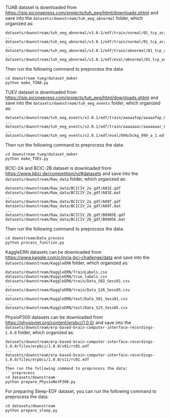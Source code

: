 TUAB dataset is downloaded from https://isip.piconepress.com/projects/tuh_eeg/html/downloads.shtml and save into the `datasets/downstream/tuh_eeg_abnormal` folder, which organized as:
```
datasets/downstream/tuh_eeg_abnormal/v3.0.1/edf/train/normal/01_tcp_ar/aaaaaqax_s001_t000.edf
...
datasets/downstream/tuh_eeg_abnormal/v3.0.1/edf/train/normal/01_tcp_ar/aaaaaaav_s004_t000.edf
...
datasets/downstream/tuh_eeg_abnormal/v3.0.1/edf/train/abnormal/01_tcp_ar/aaaaaaaq_s004_t000.edf
...
datasets/downstream/tuh_eeg_abnormal/v3.0.1/edf/eval/abnormal/01_tcp_ar/aaaaapys_s002_t001.edf
```
Then run the following command to preprocess the data:
```preprocess
cd downstream_tueg/dataset_maker
python make_TUAB.py
```

TUEV dataset is downloaded from https://isip.piconepress.com/projects/tuh_eeg/html/downloads.shtml and save into the `datasets/downstream/tuh_eeg_events` folder, which organized as:
```
datasets/downstream/tuh_eeg_events/v2.0.1/edf/train/aaaaafop/aaaaafop_00000001_ch021.lab
...
datasets/downstream/tuh_eeg_events/v2.0.1/edf/train/aaaaaaar/aaaaaaar_00000001.edf
...
datasets/downstream/tuh_eeg_events/v2.0.1/edf/eval/099/bckg_099_a_1.edf
```
Then run the following command to preprocess the data:
```preprocess
cd downstream_tueg/dataset_maker
python make_TUEV.py
```

BCIC-2A and BCIC-2B dataset is downloaded from https://www.bbci.de/competition/iv/#datasets and save into the `datasets/downstream/Raw_data` folder, which organized as:
```
datasets/downstream/Raw_data/BCICIV_2a_gdf/A01E.gdf
datasets/downstream/Raw_data/BCICIV_2a_gdf/A01E.mat
...
datasets/downstream/Raw_data/BCICIV_2a_gdf/A09T.gdf
datasets/downstream/Raw_data/BCICIV_2a_gdf/A09T.mat
...
datasets/downstream/Raw_data/BCICIV_2b_gdf/B0905E.gdf
datasets/downstream/Raw_data/BCICIV_2b_gdf/B0905E.mat
```
Then run the following command to preprocess the data:
```preprocess
cd downstream/Data_process
python process_function.py
```

KaggleERN datasets can be downloaded from https://www.kaggle.com/c/inria-bci-challenge/data and save into the `datasets/downstream/KaggleERN` folder, which organized as:
```
datasets/downstream/KaggleERN/TrainLabels.csv
datasets/downstream/KaggleERN/true_labels.csv
datasets/downstream/KaggleERN/train/Data_S02_Sess01.csv
...
datasets/downstream/KaggleERN/train/Data_S26_Sess05.csv
...
datasets/downstream/KaggleERN/test/Data_S01_Sess01.csv
...
datasets/downstream/KaggleERN/test/Data_S25_Sess05.csv
```

PhysioP300 datasets can be downloaded from https://physionet.org/content/erpbci/1.0.0/ and save into the `datasets/downstream/erp-based-brain-computer-interface-recordings-1.0.0` folder, which organized as:
```
datasets/downstream/erp-based-brain-computer-interface-recordings-1.0.0/files/erpbci/1.0.0/s01/rc01.edf
...
datasets/downstream/erp-based-brain-computer-interface-recordings-1.0.0/files/erpbci/1.0.0/s11/rc01.edf
...
Then run the following command to preprocess the data:
```preprocess
cd datasets/downstream
python prepare_PhysioNetP300.py
```

For preparing Sleep-EDF dataset, you can run the following command to preprocess the data:
```preprocess
cd datasets/downstream
python prepare_sleep.py
```
